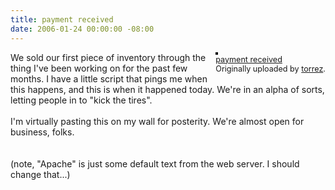 ```yaml
---
title: payment received
date: 2006-01-24 00:00:00 -08:00
---
```


<div style="float: right; margin-left: 10px; margin-bottom: 10px;"> <a href="http://www.flickr.com/photos/torrez/90863926/" title="photo sharing"><img src="http://static.flickr.com/36/90863926_b7e22d169c_m.jpg" alt="" style="border: solid 2px #000000;" /></a> <br /> <span style="font-size: 0.9em; margin-top: 0px;">  <a href="http://www.flickr.com/photos/torrez/90863926/">payment received</a>  <br />  Originally uploaded by <a href="http://www.flickr.com/people/torrez/">torrez</a>. </span></div>We sold our first piece of inventory through the thing I've been working on for the past few months. I have a little script that pings me when this happens, and this is when it happened today. We're in an alpha of sorts, letting people in to "kick the tires".<br /><br />I'm virtually pasting this on my wall for posterity. We're almost open for business, folks.<br /><br /><br />(note, "Apache" is just some default text from the web server. I should change that...)<br clear="all" />
